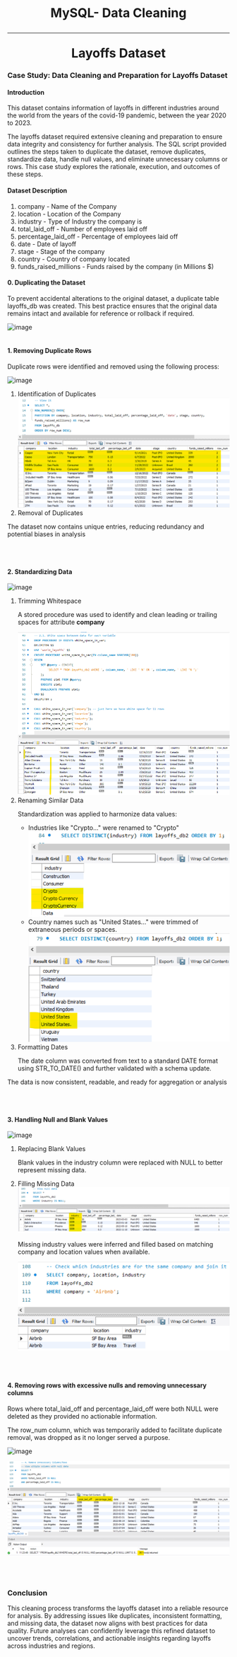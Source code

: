 <h1 align="center">
    MySQL- Data Cleaning
    <br />
    <hr />
   Layoffs Dataset
</h1>
<h3>Case Study: Data Cleaning and Preparation for Layoffs Dataset</h3>
<h4>Introduction</h4>
<p>This dataset contains information of layoffs in different industries around the world from the years of the covid-19 pandemic, between the year 2020 to 2023.</p>
<p>The layoffs dataset required extensive cleaning and preparation to ensure data integrity and consistency for further analysis. The SQL script provided outlines the steps taken to duplicate the dataset, remove duplicates, standardize data, handle null values, and eliminate unnecessary columns or rows. This case study explores the rationale, execution, and outcomes of these steps.</p>
<h4>Dataset Description</h4>
<ol>
    <li>company - Name of the Company</li>
    <li>location - Location of the Company</li>
    <li>industry - Type of Industry the company is</li>
    <li>total_laid_off - Number of employees laid off</li>
    <li>percentage_laid_off - Percentage of employees laid off</li>
    <li>date - Date of layoff</li>
    <li>stage - Stage of the company</li>
    <li>country - Country of company located</li>
    <li>funds_raised_millions - Funds raised by the company (in Millions $)</li>
</ol>

<h4>0. Duplicating the Dataset</h4>
<p>To prevent accidental alterations to the original dataset, a duplicate table layoffs_db was created. This best practice ensures that the original data remains intact and available for reference or rollback if required.</p>

 ![image](https://github.com/user-attachments/assets/510fe7af-271c-4063-895b-7abd81b241ed)
<br/><br/>
<h4>1. Removing Duplicate Rows</h4>
<p>Duplicate rows were identified and removed using the following process:</p>

![image](https://github.com/user-attachments/assets/87db5943-3ac5-41db-8ac6-883cbc40f711)

<ol>
  <li>Identification of Duplicates</li>
  <img src="./outputs/1.duplicate_rows.png">
  <li>Removal of Duplicates</li>
</ol>
<p>The dataset now contains unique entries, reducing redundancy and potential biases in analysis</p>


<br/><br/>
<h4>2. Standardizing Data</h4>

![image](https://github.com/user-attachments/assets/479aa8f1-2520-419b-9d1b-db5610b216b0)

<ol>
  <li>Trimming Whitespace</li>
  <p>A stored procedure was used to identify and clean leading or trailing spaces for attribute <b>company</b></p>
  <img src="./outputs/2.1. white_space_btw_data.png">
  <li>Renaming Similar Data</li>
  <p>Standardization was applied to harmonize data values:</p>
  <ul>
    <li>Industries like "Crypto..." were renamed to "Crypto"</li>
    <img src="./outputs/2.2. similar_data_name.png">
    <li>Country names such as "United States..." were trimmed of extraneous periods or spaces.</li>
    <img src="./outputs/2.2. similar_data_name2.png">
  </ul>
  <li>Formatting Dates</li>
  <p>The date column was converted from text to a standard DATE format using STR_TO_DATE() and further validated with a schema update.</p>
</ol>
<p>The data is now consistent, readable, and ready for aggregation or analysis</p>


<br/><br/>
<h4>3. Handling Null and Blank Values</h4>

![image](https://github.com/user-attachments/assets/8bb0e89f-30d0-4b39-85fd-42954b88f186)

<ol>
  <li>Replacing Blank Values</li>
  <p>Blank values in the industry column were replaced with NULL to better represent missing data.</p>
  <li>Filling Missing Data</li>
  <img src="./outputs/3.1.check_null_val_industry.png">
  <p>Missing industry values were inferred and filled based on matching company and location values when available.</p>
  <img src="./outputs/3.2.check_similar_company.png">
</ol>


<br/><br/>
<h4>4. Removing rows with excessive nulls and removing unnecessary columns</h4>
<p>Rows where total_laid_off and percentage_laid_off were both NULL were deleted as they provided no actionable information.</p>
<p>The row_num column, which was temporarily added to facilitate duplicate removal, was dropped as it no longer served a purpose.</p>

![image](https://github.com/user-attachments/assets/a994095a-5986-4898-9d2f-976e682c4740)

<img src="./outputs/4.multiple_column_with_null_val.png">


<br/><br/>
<h3>Conclusion</h3>
<p>This cleaning process transforms the layoffs dataset into a reliable resource for analysis. By addressing issues like duplicates, inconsistent formatting, and missing data, the dataset now aligns with best practices for data quality. Future analyses can confidently leverage this refined dataset to uncover trends, correlations, and actionable insights regarding layoffs across industries and regions.</p>
